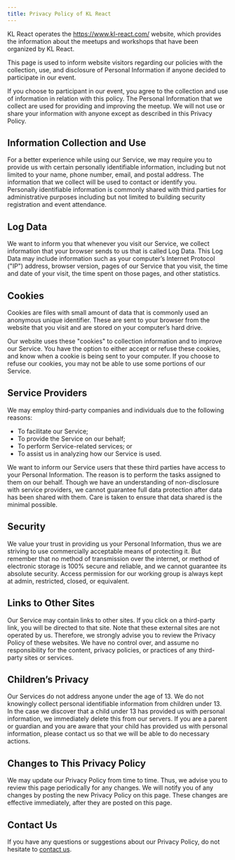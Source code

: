 ```yaml
---
title: Privacy Policy of KL React
---
```


KL React operates the https://www.kl-react.com/ website, which provides the information about the meetups and workshops that have been organized by KL React.

This page is used to inform website visitors regarding our policies with the collection, use, and disclosure of Personal Information if anyone decided to participate in our event.

If you choose to participant in our event, you agree to the collection and use of information in relation with this policy. The Personal Information that we collect are used for providing and improving the meetup. We will not use or share your information with anyone except as described in this Privacy Policy.

## Information Collection and Use

For a better experience while using our Service, we may require you to provide us with certain personally identifiable information, including but not limited to your name, phone number, email, and postal address. The information that we collect will be used to contact or identify you. Personally identifiable information is commonly shared with third parties for administrative purposes including but not limited to building security registration and event attendance.

## Log Data

We want to inform you that whenever you visit our Service, we collect information that your browser sends to us that is called Log Data. This Log Data may include information such as your computer’s Internet Protocol ("IP") address, browser version, pages of our Service that you visit, the time and date of your visit, the time spent on those pages, and other statistics.

## Cookies

Cookies are files with small amount of data that is commonly used an anonymous unique identifier. These are sent to your browser from the website that you visit and are stored on your computer’s hard drive.

Our website uses these "cookies" to collection information and to improve our Service. You have the option to either accept or refuse these cookies, and know when a cookie is being sent to your computer. If you choose to refuse our cookies, you may not be able to use some portions of our Service.

## Service Providers

We may employ third-party companies and individuals due to the following reasons:

- To facilitate our Service;
- To provide the Service on our behalf;
- To perform Service-related services; or
- To assist us in analyzing how our Service is used.

We want to inform our Service users that these third parties have access to your Personal Information. The reason is to perform the tasks assigned to them on our behalf. Though we have an understanding of non-disclosure with service providers, we cannot guarantee full data protection after data has been shared with them. Care is taken to ensure that data shared is the minimal possible.

## Security

We value your trust in providing us your Personal Information, thus we are striving to use commercially acceptable means of protecting it. But remember that no method of transmission over the internet, or method of electronic storage is 100% secure and reliable, and we cannot guarantee its absolute security. Access permission for our working group is always kept at admin, restricted, closed, or equivalent.

## Links to Other Sites

Our Service may contain links to other sites. If you click on a third-party link, you will be directed to that site. Note that these external sites are not operated by us. Therefore, we strongly advise you to review the Privacy Policy of these websites. We have no control over, and assume no responsibility for the content, privacy policies, or practices of any third-party sites or services.

## Children’s Privacy

Our Services do not address anyone under the age of 13. We do not knowingly collect personal identifiable information from children under 13. In the case we discover that a child under 13 has provided us with personal information, we immediately delete this from our servers. If you are a parent or guardian and you are aware that your child has provided us with personal information, please contact us so that we will be able to do necessary actions.

## Changes to This Privacy Policy

We may update our Privacy Policy from time to time. Thus, we advise you to review this page periodically for any changes. We will notify you of any changes by posting the new Privacy Policy on this page. These changes are effective immediately, after they are posted on this page.

## Contact Us

If you have any questions or suggestions about our Privacy Policy, do not hesitate to [contact us](mailto:malcolm.keeweesiong@gmail.com).
